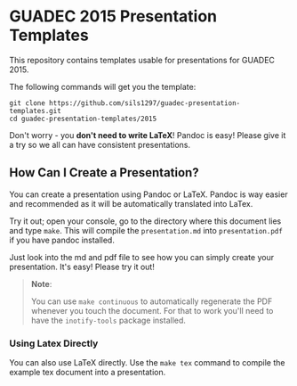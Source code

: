 # GUADEC 2015 Presentation Templates

This repository contains templates usable for presentations for GUADEC 2015.

The following commands will get you the template:

```
git clone https://github.com/sils1297/guadec-presentation-templates.git
cd guadec-presentation-templates/2015
```

Don't worry - you **don't need to write LaTeX**! Pandoc is easy! Please give it a
try so we all can have consistent presentations.

## How Can I Create a Presentation?

You can create a presentation using Pandoc or LaTeX. Pandoc is way easier and
recommended as it will be automatically translated into LaTex.

Try it out; open your console, go to the directory where this document lies and
type `make`. This will compile the `presentation.md` into `presentation.pdf` if
you have pandoc installed.

Just look into the md and pdf file to see how you can simply create your
presentation. It's easy! Please try it out!

> **Note**:
>
> You can use `make continuous` to automatically regenerate the PDF whenever you
> touch the document. For that to work you'll need to have the `inotify-tools`
> package installed.

### Using Latex Directly

You can also use LaTeX directly. Use the `make tex` command to compile the
example tex document into a presentation.

